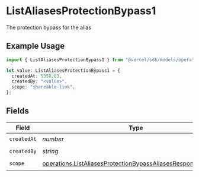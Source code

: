 # ListAliasesProtectionBypass1

The protection bypass for the alias

## Example Usage

```typescript
import { ListAliasesProtectionBypass1 } from "@vercel/sdk/models/operations/listaliases.js";

let value: ListAliasesProtectionBypass1 = {
  createdAt: 5358.83,
  createdBy: "<value>",
  scope: "shareable-link",
};
```

## Fields

| Field                                                                                                                                          | Type                                                                                                                                           | Required                                                                                                                                       | Description                                                                                                                                    |
| ---------------------------------------------------------------------------------------------------------------------------------------------- | ---------------------------------------------------------------------------------------------------------------------------------------------- | ---------------------------------------------------------------------------------------------------------------------------------------------- | ---------------------------------------------------------------------------------------------------------------------------------------------- |
| `createdAt`                                                                                                                                    | *number*                                                                                                                                       | :heavy_check_mark:                                                                                                                             | N/A                                                                                                                                            |
| `createdBy`                                                                                                                                    | *string*                                                                                                                                       | :heavy_check_mark:                                                                                                                             | N/A                                                                                                                                            |
| `scope`                                                                                                                                        | [operations.ListAliasesProtectionBypassAliasesResponse200Scope](../../models/operations/listaliasesprotectionbypassaliasesresponse200scope.md) | :heavy_check_mark:                                                                                                                             | N/A                                                                                                                                            |